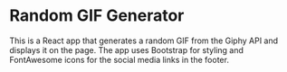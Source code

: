 <h1>Random GIF Generator</h1>
<p>This is a React app that generates a random GIF from the Giphy API and displays it on the page. The app uses Bootstrap for styling and FontAwesome icons for the social media links in the footer.</p>


